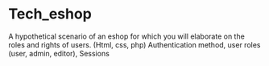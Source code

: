 # Tech_eshop
A hypothetical scenario of an eshop for which you will elaborate on the roles and rights of users. (Html, css, php)
Authentication method, user roles (user, admin, editor), Sessions
